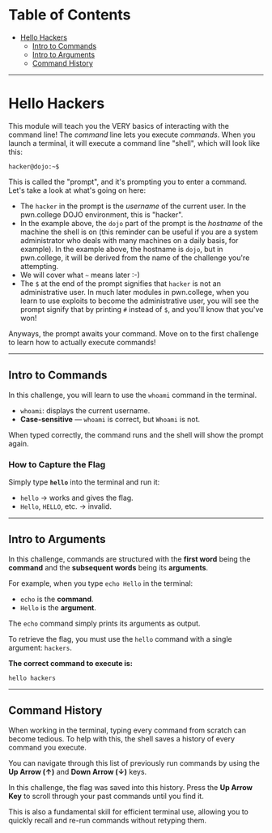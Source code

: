 # Table of Contents
- [Hello Hackers](#hello-hackers)
  - [Intro to Commands](#intro-to-commands)
  - [Intro to Arguments](#intro-to-arguments)
  - [Command History](#command-history)

---

# Hello Hackers
<div>

<p>This module will teach you the VERY basics of interacting with the command line!
The <em>command</em> line lets you execute <em>commands</em>.
When you launch a terminal, it will execute a command line "shell", which will look like this:</p>
<pre><code class="language-console hljs shell">hacker@dojo:~$
</code></pre>
<p>This is called the "prompt", and it's prompting you to enter a command.
Let's take a look at what's going on here:</p>
<ul>
<li>The <code>hacker</code> in the prompt is the <em>username</em> of the current user.
In the pwn.college DOJO environment, this is "hacker".</li>
<li>In the example above, the <code>dojo</code> part of the prompt is the <em>hostname</em> of the machine the shell is on (this reminder can be useful if you are a system administrator who deals with many machines on a daily basis, for example).
In the example above, the hostname is <code>dojo</code>, but in pwn.college, it will be derived from the name of the challenge you're attempting.</li>
<li>We will cover what <code>~</code> means later :-)</li>
<li>The <code>$</code> at the end of the prompt signifies that <code>hacker</code> is not an administrative user.
In much later modules in pwn.college, when you learn to use exploits to become the administrative user, you will see the prompt signify that by printing <code>#</code> instead of <code>$</code>, and you'll know that you've won!</li>
</ul>
<p>Anyways, the prompt awaits your command.
Move on to the first challenge to learn how to actually execute commands!</p>

</div>

---

## Intro to Commands

In this challenge, you will learn to use the `whoami` command in the terminal.  

- `whoami`: displays the current username.  
- **Case-sensitive** — `whoami` is correct, but `Whoami` is not.  

When typed correctly, the command runs and the shell will show the prompt again.


### How to Capture the Flag

Simply type **`hello`** into the terminal and run it:

- `hello` → works and gives the flag.  
- `Hello`, `HELLO`, etc. → invalid.

---

## Intro to Arguments

In this challenge, commands are structured with the **first word** being the **command** and the **subsequent words** being its **arguments**.

For example, when you type `echo Hello` in the terminal:
*   `echo` is the **command**.
*   `Hello` is the **argument**.

The `echo` command simply prints its arguments as output.

To retrieve the flag, you must use the `hello` command with a single argument: `hackers`.

**The correct command to execute is:**
```
hello hackers
```

---

## Command History

When working in the terminal, typing every command from scratch can become tedious. To help with this, the shell saves a history of every command you execute.

You can navigate through this list of previously run commands by using the **Up Arrow (↑)** and **Down Arrow (↓)** keys.

In this challenge, the flag was saved into this history. Press the **Up Arrow Key** to scroll through your past commands until you find it.

This is also a fundamental skill for efficient terminal use, allowing you to quickly recall and re-run commands without retyping them.



